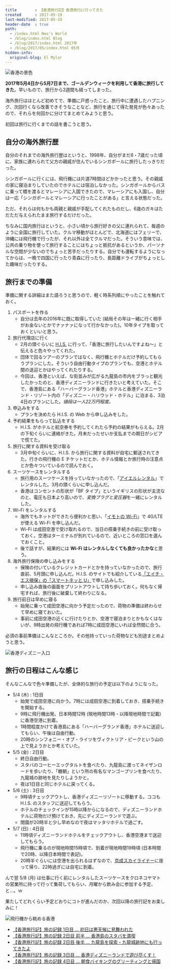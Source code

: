 ```yaml
---
title        : 【香港旅行記】香港旅行に行ってきた
created      : 2017-05-19
last-modified: 2017-05-19
header-date  : true
path:
  - /index.html Neo's World
  - /blog/index.html Blog
  - /blog/2017/index.html 2017年
  - /blog/2017/05/index.html 05月
hidden-info:
  original-blog: El Mylar
---
```


![香港の景色](./19-01-02.jpg)

**2017年5月4日から5月7日まで、ゴールデンウィークを利用して香港に旅行してきた**。早いもので、旅行から2週間も経ってしまった。

海外旅行はほとんど初めてで、準備に戸惑ったこと、旅行中に遭遇したハプニング、次回行くなら改善できそうなことなど、旅行を通じて得た発見が色々あったので、それらを何回かに分けてまとめてみようと思う。

初回は旅行に行くまでの話を書こうと思う。

## 自分の海外旅行歴

自分のそれまでの海外旅行歴はというと、1998年、自分がまだ6・7歳だった頃に、家族に連れられて父方の親戚が住んでいるシンガポールに旅行したっきりだった。

シンガポールに行くには、飛行機には片道7時間ほどかかったと思う。その親戚の家に寝泊まりしていたのでホテルには宿泊しなかった。シンガポールからバスに乗って橋を渡るとマレーシアに入国できたので、マレーシアにも入国し、自分は一応「シンガポールとマレーシアに行ったことがある」と言える状態だった。

ただ、それらは何もかも両親と親戚が手配してくれたものだし、6歳のガキはただただ与えられたまま旅行するだけだった。

ちなみに国内旅行はというと、小さい頃から旅行好きの父に連れられて、毎週のように全国に旅行していた。クルマ移動がほとんどで、北海道にはフェリーで、沖縄には飛行機で行ったが、それ以外は全てクルマだった。そういう意味では、公共の乗り物を使って旅行することにはちょっと抵抗があるというか、パーソナルな空間が少ないのでちょっと苦手だったりする。自分でも運転するようになってからは、一晩で四国に行ったり青森に行ったり、長距離ドライブがちょっとした趣味だったりする。

## 旅行までの準備

準備に関する詳細はまた語ろうと思うので、軽く時系列順にやったことを触れておく。

1. パスポートを作る
    - 自分は去年の2016年に既に取得していた (結局その年は一緒に行く相手がお金ないとかでナァナァになって行かなかった)。10年タイプを取っておくといいと思う。
2. 旅行代理店に行く
    - 2月の頭ぐらいに [H.I.S.](http://www.his-j.com/) に行って、「香港に旅行したいんですよね～」と伝えると色々やってくれた。
    - 団体で回るツアーのプランではなく、飛行機とホテルだけ予約してもらうプランにした。そういう自由行動タイプのプランでも、空港とホテル間の送迎とかはやってくれたりする。
    - 今回は、香港といえば、な街並みが広がる九龍島の市内をブラっと観光したかったのと、香港ディズニーランドに行きたいと考えていた。そこで、香港島にある「ハーバーグランド香港」ホテルと香港ディズニーランド・リゾート内の「ディズニー・ハリウッド・ホテル」に泊まる、3泊4日のプランにした。*値段は一人22万円程度。*
3. 申込みをする
    - プランを決めたら H.I.S. の Web から申し込みをした。
4. 予約結果をもらって払込をする
    - H.I.S. がホテルと航空券を予約してくれたら予約の結果がもらえる。2月の下旬ぐらいに連絡がきた。月末だったせいか支払までの期日がシビアで慌てた。
5. 旅行に関する資料を受け取る
    - 3月中旬ぐらいに、H.I.S. から旅行に関する資料が自宅に郵送されてきた。行きの飛行機の E チケットだとか、ホテル情報とか旅行時の注意点とか色々ついているので読んでおく。
6. スーツケースをレンタルする
    - 旅行用のスーツケースを持っていなかったので、「[アイエルレンタル](http://www.ilrental.co.jp/)」でレンタルした。3月の頭くらいに申し込んだ。
    - 香港はコンセントの形状が「BF タイプ」というイギリスの形状が主流なのと、電圧も日本より高いので、*変換プラグと変圧器*を一緒にレンタルした。
7. Wi-Fi をレンタルする
    - 海外でもネットができたら便利かと思い、「[イモトの Wi-Fi](https://www.globaldata.jp/imotowifi/)」で 4G/LTE が使える Wi-Fi を申し込んだ。
    - Wi-Fi は成田空港で受け取れるので、当日の搭乗手続きの前に受け取っておく。空港はターミナルが別れているので、近いところの窓口を選んでおくこと。
    - 後で話すが、結果的には **Wi-Fi はレンタルしなくても良かったかな**と思う。
8. 海外旅行保険の申し込みをする
    - 保険の付いているクレジットカードとかを持っていなかったので、旅行直前、5月頭に申し込んだ。H.I.S. のサイトでも紹介している[「エイチ・エス損保」の「スマートネッと U」](http://web.hs-sonpo.co.jp/pc/?aid=08181)で申し込みした。
    - 申し込み直後の画面をプリントアウトして持ち歩いておく。何もなく帰宅すれば、旅行後に破棄して終わりになる。
9. 旅行前日は早めに寝る
    - 始発に乗って成田空港に向かう予定だったので、荷物の準備は終わらせて早めに寝ておいた。
    - 事前に成田空港の近くに行けたりとか、空港で寝泊まりとかもなくはないが、9時出発の飛行機であれば7時に成田空港にいれば全然間に合う。

必須の事前準備はこんなところか。その他持っていった荷物なども別途まとめようと思う。

![香港ディズニー入口](./19-01-03.jpg)

## 旅行の日程はこんな感じ

そんなこんなで色々準備したが、全体的な旅行の予定は以下のようになった。

- 5/4 (木) : 1日目
  - 始発で成田空港に向かう。7時には成田空港に到着しておき、搭乗手続きを開始する。
  - 9時に飛行機出発。日本時間12時 (現地時間13時・以降現地時間で記載) に香港空港に到着。
  - 1時間程度かけて香港島にある「ハーバーグランド香港」ホテルに送迎してもらい、午後は自由行動。
  - 20時のシンフォニー・オブ・ライツをヴィクトリア・ピークという山の上で見ようかとか考えていた。
- 5/5 (金) : 2日目
  - 終日自由行動。
  - スタバのコーヒーエッグタルトを食べたり、九龍島に渡ってネイザンロードを歩いたり、「糖朝」という所の有名なマンゴープリンを食べたり、九龍城の跡地を見たりしようかと。
  - 夜は1日目と同じホテルに戻ってくる。
- 5/6 (土) : 3日目
  - 9時頃チェックアウトし、香港ディズニーリゾートに移動する。ココも H.I.S. のスタッフに送迎してもらう。
  - ホテルのチェックインが15時以降からになるので、ディズニーランドホテルに荷物だけ預けておき、先にディズニーランドで遊ぶ。
  - 閉園が20時半と少し早めなので夜はマッタリホテルで過ごす。
- 5/7 (日) : 4日目
  - 11時頃ディズニーランドホテルをチェックアウトし、香港空港まで送迎してもらう。
  - 飛行機に乗るのが現地時間15時頃で、到着が現地時間19時頃 (日本時間で20時、以降日本時間で表記)。
  - 20時半ぐらいには空港を出られるはずなので、[京成スカイライナー](http://www.keisei.co.jp/keisei/tetudou/skyliner/jp/index.php)に座って帰り、22時過ぎには自宅に到着。

んで翌 5/8 (月) は仕事に行く前にレンタルしたスーツケースをクロネコヤマトの営業所に持って行って集荷してもらい、月曜から飲み会に参加する予定、と…。ｗ

果たしてどれくらい予定どおりにコトが進んだのか、次回以降の旅行記をお楽しみに！

![飛行機から眺める香港](./19-01-01.jpg)

- [【香港旅行記】旅の記録 1日目 … 初日は悪天候に見舞われた](./21-01.html)
- [【香港旅行記】旅の記録 2日目 前半 … 香港島のスタバを満喫](./28-01.html)
- [【香港旅行記】旅の記録 2日目 後半 … 九龍島を探索・九龍城跡地にも行ってきたよ](./29-01.html)
- [【香港旅行記】旅の記録 3日目 … 香港ディズニーランドで遊び尽くす！](/blog/2017/06/12-01.html)
- [【香港旅行記】旅の記録 4日目 … 朝食バイキングのグリーティングと帰国](/blog/2017/06/13-01.html)
